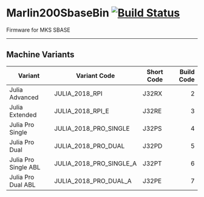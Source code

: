 # Marlin200SbaseBin  [![Build Status](https://travis-ci.com/FracktalWorks/Marlin200SBASE.svg?branch=master)](https://travis-ci.com/FracktalWorks/Marlin200SBASE)
Firmware for MKS SBASE

---

## Machine Variants
| Variant                  | Variant Code               | Short Code | Build Code |
|--------------------------|----------------------------|------------|-----------:|
| Julia Advanced           | JULIA_2018_RPI             | J32RX      | 2          |
| Julia Extended           | JULIA_2018_RPI_E           | J32RE      | 3          |
| Julia Pro Single         | JULIA_2018_PRO_SINGLE      | J32PS      | 4          |
| Julia Pro Dual           | JULIA_2018_PRO_DUAL        | J32PD      | 5          |
| Julia Pro Single ABL     | JULIA_2018_PRO_SINGLE_A    | J32PT      | 6          |
| Julia Pro Dual ABL       | JULIA_2018_PRO_DUAL_A      | J32PE      | 7          |
